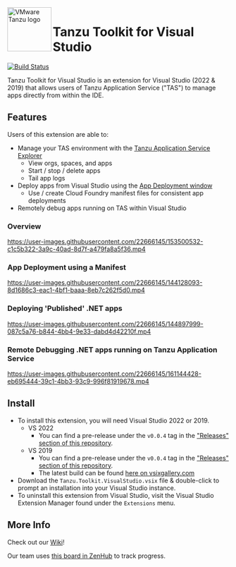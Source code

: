<img src="https://dtb5pzswcit1e.cloudfront.net/assets/images/product_logos/icon_elastic-runtime_1586547456.png" alt="VMware Tanzu logo" height="100" align="left"/>

# Tanzu Toolkit for Visual Studio

[![Build Status](https://dev.azure.com/TanzuDevX/DevX/_apis/build/status/Build%2C%20Test%20%26%20Package%20VSIX?branchName=main)](https://dev.azure.com/TanzuDevX/DevX/_build/latest?definitionId=3&branchName=main)

Tanzu Toolkit for Visual Studio is an extension for Visual Studio (2022 & 2019) that allows users of Tanzu Application Service ("TAS") to manage apps directly from within the IDE.

## Features
Users of this extension are able to:

- Manage your TAS environment with the [Tanzu Application Service Explorer](https://github.com/vmware-tanzu/tanzu-toolkit-for-visual-studio/wiki/Tanzu-Application-Service-Explorer)
  - View orgs, spaces, and apps
  - Start / stop / delete apps
  - Tail app logs
- Deploy apps from Visual Studio using the [App Deployment window](https://github.com/vmware-tanzu/tanzu-toolkit-for-visual-studio/wiki/App-Deployment-Window)
  - Use / create Cloud Foundry manifest files for consistent app deployments
- Remotely debug apps running on TAS within Visual Studio

### Overview

https://user-images.githubusercontent.com/22666145/153500532-c1c5b322-3a9c-40ad-8d7f-a479fa8a5f36.mp4

### App Deployment using a Manifest

https://user-images.githubusercontent.com/22666145/144128093-8d1686c3-eac1-4bf1-baaa-8eb7c262f5d0.mp4

### Deploying 'Published' .NET apps

https://user-images.githubusercontent.com/22666145/144897999-087c5a76-b844-4bb4-9e33-dabd4d42210f.mp4

### Remote Debugging .NET apps running on Tanzu Application Service

https://user-images.githubusercontent.com/22666145/161144428-eb695444-39c1-4bb3-93c9-996f81919678.mp4


## Install
- To install this extension, you will need Visual Studio 2022 or 2019.
  - VS 2022
    - You can find a pre-release under the `v0.0.4` tag in the ["Releases" section of this repository](https://github.com/vmware-tanzu/tanzu-toolkit-for-visual-studio/releases).
  - VS 2019
    - You can find a pre-release under the `v0.0.4` tag in the ["Releases" section of this repository](https://github.com/vmware-tanzu/tanzu-toolkit-for-visual-studio/releases).
    - The latest build can be found [here on vsixgallery.com](https://www.vsixgallery.com/extension/TanzuToolkitForVisualStudio.ff7b6f3e-0410-4ff9-a40a-a719ee9da901)
- Download the `Tanzu.Toolkit.VisualStudio.vsix` file & double-click to prompt an installation into your Visual Studio instance.
- To uninstall this extension from Visual Studio, visit the Visual Studio Extension Manager found under the `Extensions` menu.

## More Info
Check out our [Wiki](https://github.com/vmware-tanzu/tanzu-toolkit-for-visual-studio/wiki)!

Our team uses [this board in ZenHub](https://app.zenhub.com/workspaces/net-dev-x---visual-studio-extensions-604161e65a9f390012665e4d/board?repos=327998348) to track progress.

